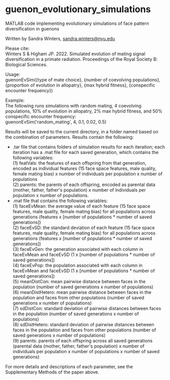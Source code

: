 # guenon_evolutionary_simulations

MATLAB code implementing evolutionary simulations of face pattern diversification in guenons

Written by Sandra Winters, sandra.winters@nyu.edu

Please cite:  
Winters S & Higham JP. 2022. Simulated evolution of mating signal diversification in a primate radiation. Proceedings of the Royal Society B: Biological Sciences. 

Usage:  
guenonEvSim({type of mate choice}, {number of coevolving populations}, {proportion of evolution in allopatry}, {max hybrid fitness}, {conspecific encounter frequency})

Example:  
The following runs simulations with random mating, 4 coevolving populations, 10% of evolution in allopatry, 2% max hybrid fitness, and 50% conspecific encounter frequency:  
guenonEvSim('random_mating', 4, 0.1, 0.02, 0.5)

Results will be saved to the current directory, in a folder named based on the combination of parameters. Results contain the following:  
* .tar file that contains folders of simulation results for each iteration; each iteration has a .mat file for each saved generation, which contains the following variables:   
(1) featVals: the features of each offspring from that generation, encoded as individual features (15 face space features, male quality, female mating bias) x number of individuals per population x number of populations  
(2) parents: the parents of each offspring, encoded as parental data (mother, father, father's population) x number of individuals per population x number of populations. 
* .mat file that contains the following variables:  
(1) faceEvMean: the average value of each feature (15 face space features, male quality, female mating bias) for all populations across generations (features x [number of populations * number of saved generations])  
(2) faceEvSD: the standard deviation of each feature (15 face space features, male quality, female mating bias) for all populations across generations (features x [number of populations * number of saved generations])  
(3) faceEvGen: the generation associated with each column in faceEvMean and faceEvSD (1 x [number of populations * number of saved generations])  
(4) faceEvPop: the population associated with each column in faceEvMean and faceEvSD (1 x [number of populations * number of saved generations])  
(5) meanDistCon: mean pairwise distance between faces in the population (number of saved generations x number of populations)  
(6) meanDistHetero: mean pairwise distance between faces in the population and faces from other populations (number of saved generations x number of populations)    
(7) sdDistCon: standard deviation of pairwise distances between faces in the population (number of saved generations x number of populations)  
(8) sdDistHetero: standard deviation of pairwise distances between faces in the population and faces from other populations (number of saved generations x number of populations)  
(9) parents: parents of each offspring across all saved generations (parental data (mother, father, father's population) x number of individuals per population x number of populations x number of saved generations) 
  
For more details and descriptions of each parameter, see the Supplementary Methods of the paper above. 
